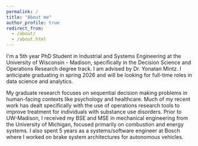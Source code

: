 ```yaml
---
permalink: /
title: "About me"
author_profile: true
redirect_from: 
  - /about/
  - /about.html
---
```


I'm a 5th year PhD Student in Industrial and Systems Engineering at the University of Wisconsin - Madison, specifically in the Decision Science and Operations Research degree track. I am advised by Dr. Yonatan Mintz. I anticipate graduating in spring 2026 and will be looking for full-time roles in data science and analytics.

My graduate research focuses on sequential decision making problems in human-facing contexts like psychology and healthcare. Much of my recent work has dealt specifically with the use of operations research tools to improve treatment for individuals with substance use disorders. Prior to UW-Madison, I received my BSE and MSE in mechanical engineering from the University of Michigan, focused primarily on combustion and energy systems. I also spent 5 years as a systems/software engineer at Bosch where I worked on brake system architectures for autonomous vehicles.
